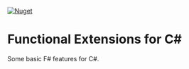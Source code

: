 [![Nuget](https://img.shields.io/nuget/v/ad.functionalextensions.svg)](https://www.nuget.org/packages/AD.FunctionalExtensions/)

# Functional Extensions for C#
Some basic F# features for C#.
